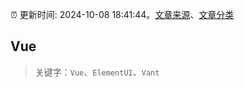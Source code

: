 :alarm_clock: 更新时间: 2024-10-08 18:41:44。[文章来源](/README.md)、[文章分类](/TAGS.md)

## Vue


> 关键字：`Vue`、`ElementUI`、`Vant`



